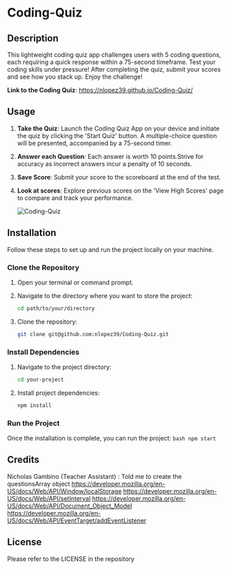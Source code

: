 # Coding-Quiz

## Description

This lightweight coding quiz app challenges users with 5 coding questions, each requiring a quick response within a 75-second timeframe. Test your coding skills under pressure! After completing the quiz, submit your scores and see how you stack up. Enjoy the challenge!

**Link to the Coding Quiz**: https://nlopez39.github.io/Coding-Quiz/

## Usage

1. **Take the Quiz**: Launch the Coding Quiz App on your device and initiate the quiz by clicking the 'Start Quiz' button. A multiple-choice question will be presented, accompanied by a 75-second timer.
2. **Answer each Question**: Each answer is worth 10 points.Strive for accuracy as incorrect answers incur a penalty of 10 seconds.
3. **Save Score**: Submit your score to the scoreboard at the end of the test.
4. **Look at scores**: Explore previous scores on the 'View High Scores' page to compare and track your performance.

   ![Coding-Quiz](Assets/password-generator.gif)

## Installation

Follow these steps to set up and run the project locally on your machine.

### Clone the Repository

1. Open your terminal or command prompt.

2. Navigate to the directory where you want to store the project:

   ```bash
   cd path/to/your/directory
   ```

3. Clone the repository:

   ```bash
   git clone git@github.com:nlopez39/Coding-Quiz.git
   ```

### Install Dependencies

1. Navigate to the project directory:

   ```bash
   cd your-project
   ```

2. Install project dependencies:

   ```bash
   npm install
   ```

### Run the Project

Once the installation is complete, you can run the project:
`bash
    npm start 
    `

## Credits

Nicholas Gambino (Teacher Assistant) : Told me to create the questionsArray object
https://developer.mozilla.org/en-US/docs/Web/API/Window/localStorage
https://developer.mozilla.org/en-US/docs/Web/API/setInterval
https://developer.mozilla.org/en-US/docs/Web/API/Document_Object_Model
https://developer.mozilla.org/en-US/docs/Web/API/EventTarget/addEventListener

## License

Please refer to the LICENSE in the repository

